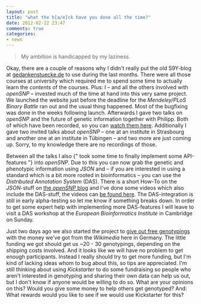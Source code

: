 ```yaml
---
layout: post
title: "what the h[a/e]ck have you done all the time?"
date: 2012-02-22 23:47
comments: true
categories:
- news
---
```

> My ambition is handicapped by my laziness.

Okay, there are a couple of reasons why I didn't really put the old S9Y-blog at [gedankenstuecke.de](http://gedankenstuecke.de) to use during the last months. There were all those courses at university which required me to spend some time to actually learn the *contents* of the courses. Plus: I – and all the others involved with *openSNP* – invested much of the time at hand into this very same project. We launched the website just before the deadline for the *Mendeley/PLoS Binary Battle* ran out and the usual thing happened. Most of the bugfixing was done in the weeks following launch. Afterwards I gave two talks on *openSNP* and the future of genetic information together with Philipp. Both of which have been recorded, so you can [watch them here](http://opensnp.wordpress.com/2012/01/02/videos-and-slides-on-the-recent-talks/). Additionally I gave two invited talks about *openSNP* – one at an institute in Strasbourg and another one at an institute in Tübingen – and two more are just coming up. Sorry, to my knowledge there are no recordings of those.

Between all the talks I also {" took some time to finally implement some API-features "} into *openSNP*. Due to this you can now grab the genetic and phenotypic information using *JSON* and – if you are interested in using a standard which is a bit more rooted in bioinformatics – you can use the *Distributed Annotation System* (DAS). There is a short How-To on the *JSON*-stuff on [the *openSNP* blog](http://opensnp.wordpress.com/2012/01/18/some-progress-on-the-api-json-endpoints/) and I've done some videos which also include the DAS-stuff, the videos can [be found here](http://opensnp.wordpress.com/2012/02/20/videos-on-opensnp-das-support/). The DAS-integration is still in early alpha-testing so let me know if something breaks down. In order to get some expert help with implementing more DAS-features I will leave to visit a DAS workshop at the *European Bioinformatics Institute* in Cambridge on Sunday.

Just two days ago we also started the project to [give out free genotypings](http://opensnp.wordpress.com/2012/02/20/apply-now-for-a-free-genotyping/) with the money we've got from the *Wikimedia* here in Germany. The little funding we got should get us ~20 - 30 genotypings, depending on the shipping costs involved. And it looks like we will have no problem to get enough participants. Instead I really should try to get more funding, but I'm kind of lacking ideas whom to bug about this, so tips are appreciated. I'm still thinking about using *Kickstarter* to do some fundraising so people who aren't interested in genotyping and sharing their own data can help us out, but I don't know if anyone would be willing to do so. What are your opinions on this? Would you give some money to help others get genotyped? And: What rewards would you like to see if we would use Kickstarter for this?
